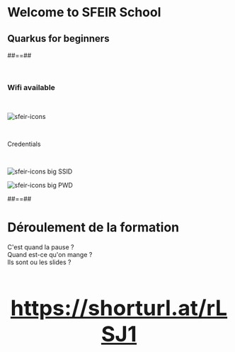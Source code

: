 <!-- .slide: class="first-slide" sfeir-level="1" sfeir-techno="Quarkus" -->

# **Welcome to SFEIR School**

## **Quarkus for beginners**

##==##

<!-- .slide: class="bg-blur" -->

<br>

### Wifi available

<br>

![sfeir-icons](wifi)<!-- .element: style="--icon-size:300px; --icon-color:var(--light-grey);" -->

<br>

Credentials

<!-- .element: class="center" -->
<br>

![sfeir-icons big](user)<!-- .element: style="--icon-color:var(--light-grey);" --> SSID

![sfeir-icons big](lock)<!-- .element: style="--icon-color:var(--light-grey);" --> PWD

##==##

# Déroulement de la formation

<p class="center">
C'est quand la pause ?<br>
Quand est-ce qu'on mange ?<br>
Ils sont ou les slides ? <br><br>
</p>

<p style="text-align: center;font-size:48px;font-weight:bold"><a target="_blank" href="https://shorturl.at/rLSJ1">https://shorturl.at/rLSJ1</a></p>

